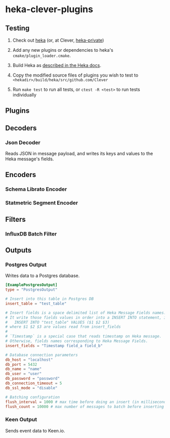 heka-clever-plugins
===================

Testing
-------

1. Check out [heka](https://github.com/mozilla-services/heka/) (or, at Clever, [heka-private](https://github.com/Clever/heka-private))

2. Add any new plugins or dependencies to heka's `cmake/plugin_loader.cmake`.

3. Build Heka as [described in the Heka docs](http://hekad.readthedocs.org/en/v0.6.0/installing.html).

4. Copy the modified source files of plugins you wish to test to `<hekadir>/build/heka/src/github.com/Clever`

5. Run `make test` to run all tests, or `ctest -R <test>` to run tests individually

Plugins
-------

## Decoders
### Json Decoder

Reads JSON in message payload, and writes its keys and values to the Heka message's fields.

## Encoders
### Schema Librato Encoder
### Statmetric Segment Encoder

## Filters
### InfluxDB Batch Filter

## Outputs
### Postgres Output

Writes data to a Postgres database.

```toml
[ExamplePostgresOutput]
type = "PostgresOutput"

# Insert into this table in Postgres DB
insert_table = "test_table"

# Insert fields is a space delimited list of Heka Message Fields names.
# It write those fields values in order into a INSERT INTO statement, i.e.
#   INSERT INTO "test_table" VALUES ($1 $2 $3)
# where $1 $2 $3 are values read from insert_fields
#
# `Timestamp` is a special case that reads timestamp on Heka message.
# Otherwise, fields names corresponding to Heka Message Fields.
insert_fields = "Timestamp field_a field_b"

# Database connection parameters
db_host = "localhost"
db_port = 5432
db_name = "name"
db_user = "user"
db_password = "password"
db_connection_timeout = 5
db_ssl_mode = "disable"

# Batching configuration
flush_interval = 1000 # max time before doing an insert (in milliseconds)
flush_count = 10000 # max number of messages to batch before inserting
```

### Keen Output

Sends event data to Keen.io.

